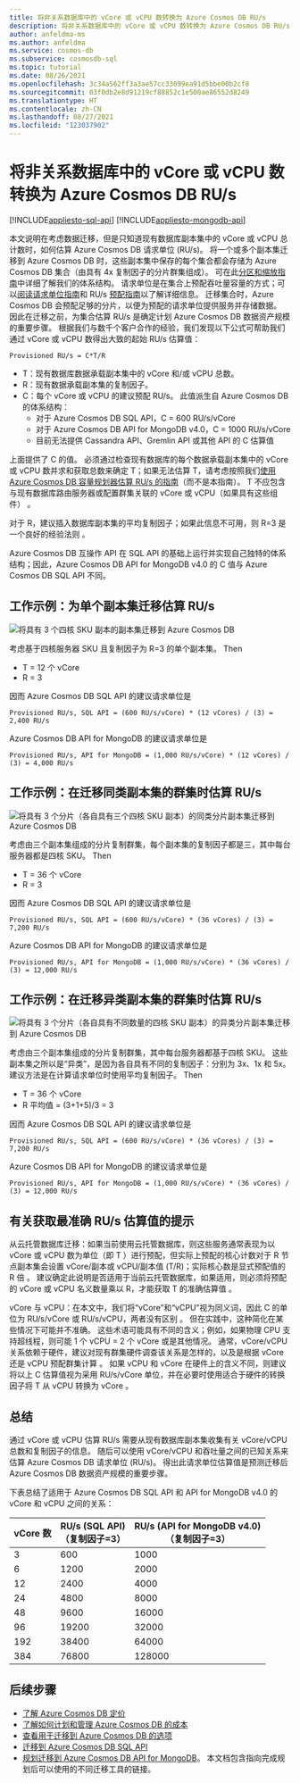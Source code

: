 ```yaml
---
title: 将非关系数据库中的 vCore 或 vCPU 数转换为 Azure Cosmos DB RU/s
description: 将非关系数据库中的 vCore 或 vCPU 数转换为 Azure Cosmos DB RU/s
author: anfeldma-ms
ms.author: anfeldma
ms.service: cosmos-db
ms.subservice: cosmosdb-sql
ms.topic: tutorial
ms.date: 08/26/2021
ms.openlocfilehash: 3c34a562ff3a3ae57cc33099ea91d5bbe00b2cf8
ms.sourcegitcommit: 03f0db2e8d91219cf88852c1e500ae86552d8249
ms.translationtype: HT
ms.contentlocale: zh-CN
ms.lasthandoff: 08/27/2021
ms.locfileid: "123037902"
---
```

# <a name="convert-the-number-of-vcores-or-vcpus-in-your-nonrelational-database-to-azure-cosmos-db-rus"></a>将非关系数据库中的 vCore 或 vCPU 数转换为 Azure Cosmos DB RU/s
[!INCLUDE[appliesto-sql-api](includes/appliesto-sql-api.md)]
[!INCLUDE[appliesto-mongodb-api](includes/appliesto-mongodb-api.md)]

本文说明在考虑数据迁移，但是只知道现有数据库副本集中的 vCore 或 vCPU 总计数时，如何估算 Azure Cosmos DB 请求单位 (RU/s)。 将一个或多个副本集迁移到 Azure Cosmos DB 时，这些副本集中保存的每个集合都会存储为 Azure Cosmos DB 集合（由具有 4x 复制因子的分片群集组成）。 可在此[分区和缩放指南](partitioning-overview.md)中详细了解我们的体系结构。 请求单位是在集合上预配吞吐量容量的方式；可以[阅读请求单位指南](request-units.md)和 RU/s [预配指南](set-throughput.md)以了解详细信息。 迁移集合时，Azure Cosmos DB 会预配足够的分片，以便为预配的请求单位提供服务并存储数据。 因此在迁移之前，为集合估算 RU/s 是确定计划 Azure Cosmos DB 数据资产规模的重要步骤。 根据我们与数千个客户合作的经验，我们发现以下公式可帮助我们通过 vCore 或 vCPU 数得出大致的起始 RU/s 估算值： 

`
Provisioned RU/s = C*T/R
`

* T：现有数据库数据承载副本集中的 vCore 和/或 vCPU 总数。 
* R：现有数据承载副本集的复制因子。 
* C：每个 vCore 或 vCPU 的建议预配 RU/s。 此值派生自 Azure Cosmos DB 的体系结构：
    * 对于 Azure Cosmos DB SQL API，C = 600 RU/s/vCore
    * 对于 Azure Cosmos DB API for MongoDB v4.0，C = 1000 RU/s/vCore
    * 目前无法提供 Cassandra API、Gremlin API 或其他 API 的 C 估算值

上面提供了 C 的值。 必须通过检查现有数据库的每个数据承载副本集中的 vCore 或 vCPU 数并求和获取总数来确定 T；如果无法估算 T，请考虑按照我们[使用 Azure Cosmos DB 容量规划器估算 RU/s 的指南](estimate-ru-with-capacity-planner.md)（而不是本指南）。 T 不应包含与现有数据库路由服务器或配置群集关联的 vCore 或 vCPU（如果具有这些组件）  。 

对于 R，建议插入数据库副本集的平均复制因子；如果此信息不可用，则 R=3 是一个良好的经验法则 。 

Azure Cosmos DB 互操作 API 在 SQL API 的基础上运行并实现自己独特的体系结构；因此，Azure Cosmos DB API for MongoDB v4.0 的 C 值与 Azure Cosmos DB SQL API 不同。

## <a name="worked-example-estimate-rus-for-single-replica-set-migration"></a>工作示例：为单个副本集迁移估算 RU/s

![将具有 3 个四核 SKU 副本的副本集迁移到 Azure Cosmos DB](media/convert-vcore-to-request-unit/one-replica-set.png)

考虑基于四核服务器 SKU 且复制因子为 R=3 的单个副本集。 Then
* T = 12 个 vCore
* R = 3

因而 Azure Cosmos DB SQL API 的建议请求单位是

`
Provisioned RU/s, SQL API = (600 RU/s/vCore) * (12 vCores) / (3) = 2,400 RU/s
`

Azure Cosmos DB API for MongoDB 的建议请求单位是

`
Provisioned RU/s, API for MongoDB = (1,000 RU/s/vCore) * (12 vCores) / (3) = 4,000 RU/s
`

## <a name="worked-example-estimate-rus-when-migrating-a-cluster-of-homogeneous-replica-sets"></a>工作示例：在迁移同类副本集的群集时估算 RU/s

![将具有 3 个分片（各自具有三个四核 SKU 副本）的同类分片副本集迁移到 Azure Cosmos DB](media/convert-vcore-to-request-unit/homogeneous-sharded-replica-sets.png)

考虑由三个副本集组成的分片复制群集，每个副本集的复制因子都是三，其中每台服务器都是四核 SKU。 Then
* T = 36 个 vCore
* R = 3

因而 Azure Cosmos DB SQL API 的建议请求单位是

`
Provisioned RU/s, SQL API = (600 RU/s/vCore) * (36 vCores) / (3) = 7,200 RU/s
`

Azure Cosmos DB API for MongoDB 的建议请求单位是

`
Provisioned RU/s, API for MongoDB = (1,000 RU/s/vCore) * (36 vCores) / (3) = 12,000 RU/s
`

## <a name="worked-example-estimate-rus-when-migrating-a-cluster-of-heterogeneous-replica-sets"></a>工作示例：在迁移异类副本集的群集时估算 RU/s

![将具有 3 个分片（各自具有不同数量的四核 SKU 副本）的异类分片副本集迁移到 Azure Cosmos DB](media/convert-vcore-to-request-unit/heterogeneous-sharded-replica-sets.png)

考虑由三个副本集组成的分片复制群集，其中每台服务器都基于四核 SKU。 这些副本集之所以是“异类”，是因为各自具有不同的复制因子：分别为 3x、1x 和 5x。 建议方法是在计算请求单位时使用平均复制因子。 Then
* T = 36 个 vCore
* R 平均值 = (3+1+5)/3 = 3

因而 Azure Cosmos DB SQL API 的建议请求单位是

`
Provisioned RU/s, SQL API = (600 RU/s/vCore) * (36 vCores) / (3) = 7,200 RU/s
`

Azure Cosmos DB API for MongoDB 的建议请求单位是

`
Provisioned RU/s, API for MongoDB = (1,000 RU/s/vCore) * (36 vCores) / (3) = 12,000 RU/s
`

## <a name="tips-for-getting-the-most-accurate-rus-estimate"></a>有关获取最准确 RU/s 估算值的提示

从云托管数据库迁移：如果当前使用云托管数据库，则这些服务通常表现为以 vCore 或 vCPU 数为单位（即 T ）进行预配，但实际上预配的核心计数对于 R 节点副本集会设置 vCore/副本或 vCPU/副本值 (T/R)；实际核心数是显式预配值的 R 倍       。 建议确定此说明是否适用于当前云托管数据库，如果适用，则必须将预配的 vCore 或 vCPU 名义数量乘以 R，才能获取 T 的准确估算值   。

vCore 与 vCPU：在本文中，我们将“vCore”和“vCPU”视为同义词，因此 C 的单位为 RU/s/vCore 或 RU/s/vCPU，两者没有区别   。 但在实践中，这种简化在某些情况下可能并不准确。 这些术语可能具有不同的含义；例如，如果物理 CPU 支持超线程，则可能 1 个 vCPU = 2 个 vCore 或是其他情况。 通常，vCore/vCPU 关系依赖于硬件，建议对现有群集硬件调查该关系是怎样的，以及是根据 vCore 还是 vCPU 预配群集计算 。 如果 vCPU 和 vCore 在硬件上的含义不同，则建议将以上 C 估算值视为采用 RU/s/vCore 单位，并在必要时使用适合于硬件的转换因子将 T 从 vCPU 转换为 vCore    。

## <a name="summary"></a>总结

通过 vCore 或 vCPU 估算 RU/s  需要从现有数据库副本集收集有关 vCore/vCPU 总数和复制因子的信息。 随后可以使用 vCore/vCPU 和吞吐量之间的已知关系来估算 Azure Cosmos DB 请求单位 (RU/s)。 得出此请求单位估算值是预测迁移后 Azure Cosmos DB 数据资产规模的重要步骤。

下表总结了适用于 Azure Cosmos DB SQL API 和 API for MongoDB v4.0 的 vCore 和 vCPU  之间的关系：


| vCore 数 | RU/s (SQL API)<br> （复制因子=3） | RU/s (API for MongoDB v4.0)<br> （复制因子=3） |
|-------------|----------------|------------------|
| 3           | 600            |            1000  |
| 6           | 1200            |            2000  |
| 12           | 2400            |            4000  |
| 24           | 4800            |            8000  |
| 48           | 9600            |            16000  |
| 96           | 19200            |            32000  |
| 192           | 38400            |            64000  |
| 384           | 76800            |            128000  |

## <a name="next-steps"></a>后续步骤
* [了解 Azure Cosmos DB 定价](https://azure.microsoft.com/pricing/details/cosmos-db/)
* [了解如何计划和管理 Azure Cosmos DB 的成本](plan-manage-costs.md)
* [查看用于迁移到 Azure Cosmos DB 的选项](cosmosdb-migrationchoices.md)
* [迁移到 Azure Cosmos DB SQL API](import-data.md)
* [规划迁移到 Azure Cosmos DB API for MongoDB](mongodb/pre-migration-steps.md)。 本文档包含指向完成规划后可以使用的不同迁移工具的链接。

[regions]: https://azure.microsoft.com/regions/